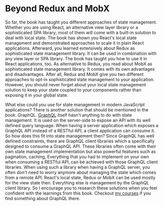 # Beyond Redux and MobX

So far, the book has taught you different approaches of state management. Whether you are using React, an alternative view layer library or a sophisticated SPA library; most of them will come with a built-in solution to deal with local state. The book has shown you React's local state management and demonstrated approaches to scale it in plain React applications. Afterward, you learned extensively about Redux as sophisticated state management library. It can be used in combination with any view layer or SPA library. The book has taught you how to use it in React applications, too. As alternative to Redux, you read about MobX as sophisticated state management library. It comes with its own advantages and disadvantages. After all, Redux and MobX give you two different approaches to opt-in sophisticated state management to your application. However, you should never forget about your local state management solution to keep your state coupled to your components rather than exposing it in your global state.

What else could you use for state management in modern JavaScript applications? There is another solution that should be mentioned in the book: GraphQL. [GraphQL](http://graphql.org) itself hasn't anything to do with state management. It is used on the server-side to expose an API with its well defined query language. When having a server application which exposes a GraphQL API instead of a RESTful API, a client application can consume it. So how does this fit into state management then? Since GraphQL has well defined constraints, there are GraphQL client libraries which a specifically designed to consume a GraphQL API. These libraries often come with their own state management implementation but also powerful features such as pagination, caching, Everything that you had to implement on your own when consuming a RESTful API, can be achieved with those GraphQL client libraries. When using such a library when having a GraphQL server, you often don't need to worry anymore about managing the state which comes from a remote API. React's local state, Redux or MobX can be used mostly for the view state then. Everything else is management by the GraphQL client library. So I encourage you to research these solutions when you feel confident with the learnings from this book. Checkout [my courses](https://roadtoreact.com) if you find something about GraphQL there.
